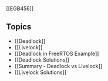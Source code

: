 [[EGB456]]

## Topics

- [[Deadlock]]
- [[Livelock]]
- [[Deadlock in FreeRTOS Example]]
- [[Deadlock Solutions]]
- [[Summary - Deadlock vs Livelock]]
- [[Livelock Solutions]]
